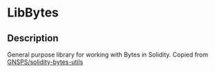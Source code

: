 # LibBytes

## Description

General purpose library for working with Bytes in Solidity.
Copied from [GNSPS/solidity-bytes-utils](https://github.com/GNSPS/solidity-bytes-utils/blob/master/contracts/BytesLib.sol)
